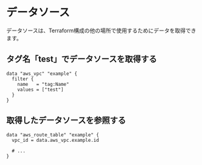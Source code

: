 # データソース

データソースは、Terraform構成の他の場所で使用するためにデータを取得できます。

## タグ名「test」でデータソースを取得する

```
data "aws_vpc" "example" {
  filter {
    name   = "tag:Name"
    values = ["test"]
  }
}
```

## 取得したデータソースを参照する

```
data "aws_route_table" "example" {
  vpc_id = data.aws_vpc.example.id

  # ...
}
```
